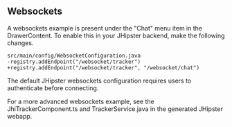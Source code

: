 ## Websockets

A websockets example is present under the "Chat" menu item in the DrawerContent.  To enable this in your JHipster backend, make the following changes.

    src/main/config/WebsocketConfiguration.java
    -registry.addEndpoint("/websocket/tracker")
    +registry.addEndpoint("/websocket/tracker", "/websocket/chat")

The default JHipster websockets configuration requires users to authenticate before connecting.

For a more advanced websockets example, see the JhiTrackerComponent.ts and TrackerService.java in the generated JHipster webapp.
